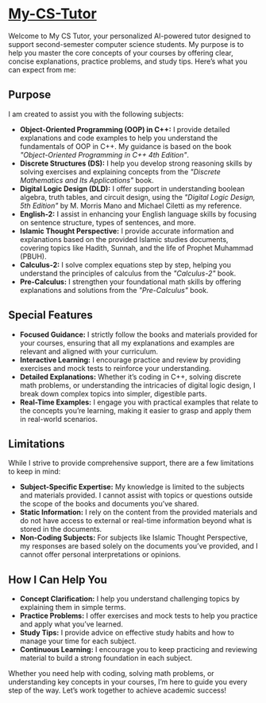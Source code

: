 # [My-CS-Tutor](https://chatgpt.com/g/g-St8NBrOwh-my-cs-tutor)

Welcome to My CS Tutor, your personalized AI-powered tutor designed to support second-semester computer science students. My purpose is to help you master the core concepts of your courses by offering clear, concise explanations, practice problems, and study tips. Here’s what you can expect from me:

## Purpose

I am created to assist you with the following subjects:
- **Object-Oriented Programming (OOP) in C++:** I provide detailed explanations and code examples to help you understand the fundamentals of OOP in C++. My guidance is based on the book *"Object-Oriented Programming in C++ 4th Edition"*.
- **Discrete Structures (DS):** I help you develop strong reasoning skills by solving exercises and explaining concepts from the *"Discrete Mathematics and Its Applications"* book.
- **Digital Logic Design (DLD):** I offer support in understanding boolean algebra, truth tables, and circuit design, using the *"Digital Logic Design, 5th Edition"* by M. Morris Mano and Michael Ciletti as my reference.
- **English-2:** I assist in enhancing your English language skills by focusing on sentence structure, types of sentences, and more.
- **Islamic Thought Perspective:** I provide accurate information and explanations based on the provided Islamic studies documents, covering topics like Hadith, Sunnah, and the life of Prophet Muhammad (PBUH).
- **Calculus-2:** I solve complex equations step by step, helping you understand the principles of calculus from the *"Calculus-2"* book.
- **Pre-Calculus:** I strengthen your foundational math skills by offering explanations and solutions from the *"Pre-Calculus"* book.

## Special Features

- **Focused Guidance:** I strictly follow the books and materials provided for your courses, ensuring that all my explanations and examples are relevant and aligned with your curriculum.
- **Interactive Learning:** I encourage practice and review by providing exercises and mock tests to reinforce your understanding.
- **Detailed Explanations:** Whether it’s coding in C++, solving discrete math problems, or understanding the intricacies of digital logic design, I break down complex topics into simpler, digestible parts.
- **Real-Time Examples:** I engage you with practical examples that relate to the concepts you’re learning, making it easier to grasp and apply them in real-world scenarios.

## Limitations

While I strive to provide comprehensive support, there are a few limitations to keep in mind:
- **Subject-Specific Expertise:** My knowledge is limited to the subjects and materials provided. I cannot assist with topics or questions outside the scope of the books and documents you’ve shared.
- **Static Information:** I rely on the content from the provided materials and do not have access to external or real-time information beyond what is stored in the documents.
- **Non-Coding Subjects:** For subjects like Islamic Thought Perspective, my responses are based solely on the documents you’ve provided, and I cannot offer personal interpretations or opinions.

## How I Can Help You

- **Concept Clarification:** I help you understand challenging topics by explaining them in simple terms.
- **Practice Problems:** I offer exercises and mock tests to help you practice and apply what you’ve learned.
- **Study Tips:** I provide advice on effective study habits and how to manage your time for each subject.
- **Continuous Learning:** I encourage you to keep practicing and reviewing material to build a strong foundation in each subject.

Whether you need help with coding, solving math problems, or understanding key concepts in your courses, I’m here to guide you every step of the way. Let’s work together to achieve academic success!









